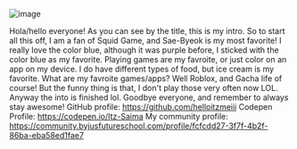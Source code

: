 ![image](https://user-images.githubusercontent.com/94766788/142744288-c3554e59-63d3-4b3a-8068-a2196d68f944.png)

Hola/hello everyone! As you can see by the title, this is my intro. So to start all this off, I am a fan of Squid Game, and Sae-Byeok is my most favorite! I really love the color blue, although it was purple before, I sticked with the color blue as my favorite. Playing games are my favroite, or just color on an app on my device. I do have different types of food, but ice cream is my favorite. What are my favroite games/apps? Well Roblox, and Gacha life of course! But the funny thing is that, I don't play those very often now LOL.
Anyway the into is finished lol. Goodbye everyone, and remember to always stay awesome!
GitHub profile: https://github.com/helloitzmeiii
Codepen Profile: https://codepen.io/Itz-Saima
My community profile: https://community.byjusfutureschool.com/profile/fcfcdd27-3f7f-4b2f-86ba-eba58ed1fae7
